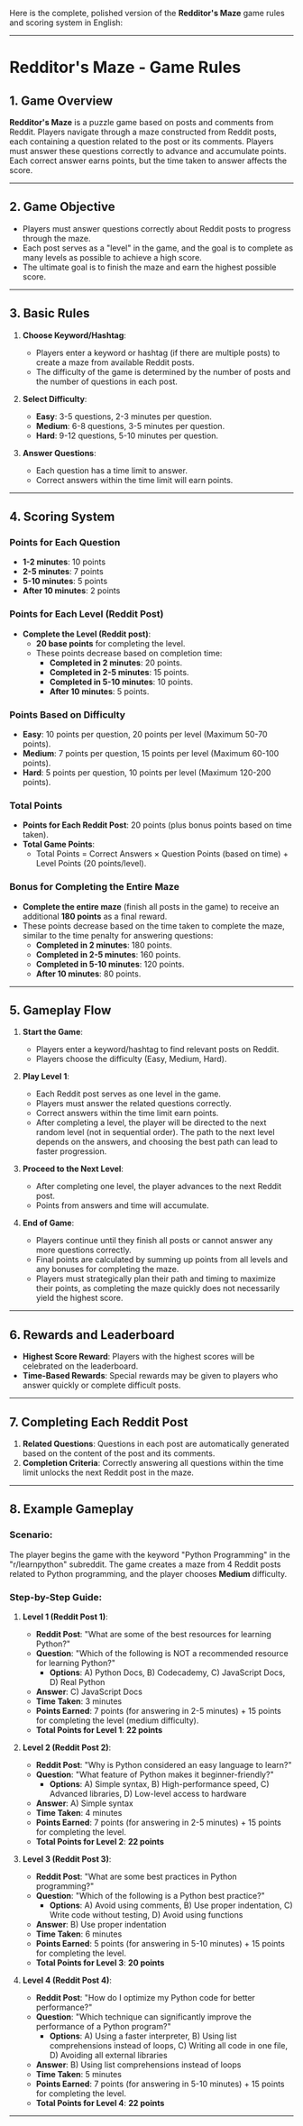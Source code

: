 Here is the complete, polished version of the **Redditor's Maze** game rules and scoring system in English:

---

# **Redditor's Maze - Game Rules**

## **1. Game Overview**
**Redditor's Maze** is a puzzle game based on posts and comments from Reddit. Players navigate through a maze constructed from Reddit posts, each containing a question related to the post or its comments. Players must answer these questions correctly to advance and accumulate points. Each correct answer earns points, but the time taken to answer affects the score.

---

## **2. Game Objective**
- Players must answer questions correctly about Reddit posts to progress through the maze.
- Each post serves as a "level" in the game, and the goal is to complete as many levels as possible to achieve a high score.
- The ultimate goal is to finish the maze and earn the highest possible score.

---

## **3. Basic Rules**

1. **Choose Keyword/Hashtag**:
   - Players enter a keyword or hashtag (if there are multiple posts) to create a maze from available Reddit posts.
   - The difficulty of the game is determined by the number of posts and the number of questions in each post.

2. **Select Difficulty**:
   - **Easy**: 3-5 questions, 2-3 minutes per question.
   - **Medium**: 6-8 questions, 3-5 minutes per question.
   - **Hard**: 9-12 questions, 5-10 minutes per question.

3. **Answer Questions**:
   - Each question has a time limit to answer.
   - Correct answers within the time limit will earn points.

---

## **4. Scoring System**

### **Points for Each Question**
- **1-2 minutes**: 10 points
- **2-5 minutes**: 7 points
- **5-10 minutes**: 5 points
- **After 10 minutes**: 2 points

### **Points for Each Level (Reddit Post)**
- **Complete the Level (Reddit post)**:
  - **20 base points** for completing the level.
  - These points decrease based on completion time:
    - **Completed in 2 minutes**: 20 points.
    - **Completed in 2-5 minutes**: 15 points.
    - **Completed in 5-10 minutes**: 10 points.
    - **After 10 minutes**: 5 points.

### **Points Based on Difficulty**
- **Easy**: 10 points per question, 20 points per level (Maximum 50-70 points).
- **Medium**: 7 points per question, 15 points per level (Maximum 60-100 points).
- **Hard**: 5 points per question, 10 points per level (Maximum 120-200 points).

### **Total Points**
- **Points for Each Reddit Post**: 20 points (plus bonus points based on time taken).
- **Total Game Points**:
  - Total Points = Correct Answers × Question Points (based on time) + Level Points (20 points/level).

### **Bonus for Completing the Entire Maze**
- **Complete the entire maze** (finish all posts in the game) to receive an additional **180 points** as a final reward.
- These points decrease based on the time taken to complete the maze, similar to the time penalty for answering questions:
  - **Completed in 2 minutes**: 180 points.
  - **Completed in 2-5 minutes**: 160 points.
  - **Completed in 5-10 minutes**: 120 points.
  - **After 10 minutes**: 80 points.

---

## **5. Gameplay Flow**

1. **Start the Game**:
   - Players enter a keyword/hashtag to find relevant posts on Reddit.
   - Players choose the difficulty (Easy, Medium, Hard).

2. **Play Level 1**:
   - Each Reddit post serves as one level in the game.
   - Players must answer the related questions correctly.
   - Correct answers within the time limit earn points.
   - After completing a level, the player will be directed to the next random level (not in sequential order). The path to the next level depends on the answers, and choosing the best path can lead to faster progression.

3. **Proceed to the Next Level**:
   - After completing one level, the player advances to the next Reddit post.
   - Points from answers and time will accumulate.

4. **End of Game**:
   - Players continue until they finish all posts or cannot answer any more questions correctly.
   - Final points are calculated by summing up points from all levels and any bonuses for completing the maze.
   - Players must strategically plan their path and timing to maximize their points, as completing the maze quickly does not necessarily yield the highest score.

---

## **6. Rewards and Leaderboard**

- **Highest Score Reward**: Players with the highest scores will be celebrated on the leaderboard.
- **Time-Based Rewards**: Special rewards may be given to players who answer quickly or complete difficult posts.

---

## **7. Completing Each Reddit Post**

1. **Related Questions**: Questions in each post are automatically generated based on the content of the post and its comments.
2. **Completion Criteria**: Correctly answering all questions within the time limit unlocks the next Reddit post in the maze.

---

## **8. Example Gameplay**

### **Scenario**:
The player begins the game with the keyword "Python Programming" in the "r/learnpython" subreddit. The game creates a maze from 4 Reddit posts related to Python programming, and the player chooses **Medium** difficulty.

### **Step-by-Step Guide:**

1. **Level 1 (Reddit Post 1)**:
   - **Reddit Post**: "What are some of the best resources for learning Python?"
   - **Question**: "Which of the following is NOT a recommended resource for learning Python?"
     - **Options**: A) Python Docs, B) Codecademy, C) JavaScript Docs, D) Real Python
   - **Answer**: C) JavaScript Docs
   - **Time Taken**: 3 minutes
   - **Points Earned**: 7 points (for answering in 2-5 minutes) + 15 points for completing the level (medium difficulty).
   - **Total Points for Level 1**: **22 points**

2. **Level 2 (Reddit Post 2)**:
   - **Reddit Post**: "Why is Python considered an easy language to learn?"
   - **Question**: "What feature of Python makes it beginner-friendly?"
     - **Options**: A) Simple syntax, B) High-performance speed, C) Advanced libraries, D) Low-level access to hardware
   - **Answer**: A) Simple syntax
   - **Time Taken**: 4 minutes
   - **Points Earned**: 7 points (for answering in 2-5 minutes) + 15 points for completing the level.
   - **Total Points for Level 2**: **22 points**

3. **Level 3 (Reddit Post 3)**:
   - **Reddit Post**: "What are some best practices in Python programming?"
   - **Question**: "Which of the following is a Python best practice?"
     - **Options**: A) Avoid using comments, B) Use proper indentation, C) Write code without testing, D) Avoid using functions
   - **Answer**: B) Use proper indentation
   - **Time Taken**: 6 minutes
   - **Points Earned**: 5 points (for answering in 5-10 minutes) + 15 points for completing the level.
   - **Total Points for Level 3**: **20 points**

4. **Level 4 (Reddit Post 4)**:
   - **Reddit Post**: "How do I optimize my Python code for better performance?"
   - **Question**: "Which technique can significantly improve the performance of a Python program?"
     - **Options**: A) Using a faster interpreter, B) Using list comprehensions instead of loops, C) Writing all code in one file, D) Avoiding all external libraries
   - **Answer**: B) Using list comprehensions instead of loops
   - **Time Taken**: 5 minutes
   - **Points Earned**: 7 points (for answering in 5-10 minutes) + 15 points for completing the level.
   - **Total Points for Level 4**: **22 points**

---